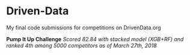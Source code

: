 # Driven-Data
My final code submissions for competitions on DrivenData.org


**Pump It Up Challenge**
*Scored 82.84 with stacked model (XGB+RF) and ranked 4th among 5000 competitors as of March 27th, 2018*

